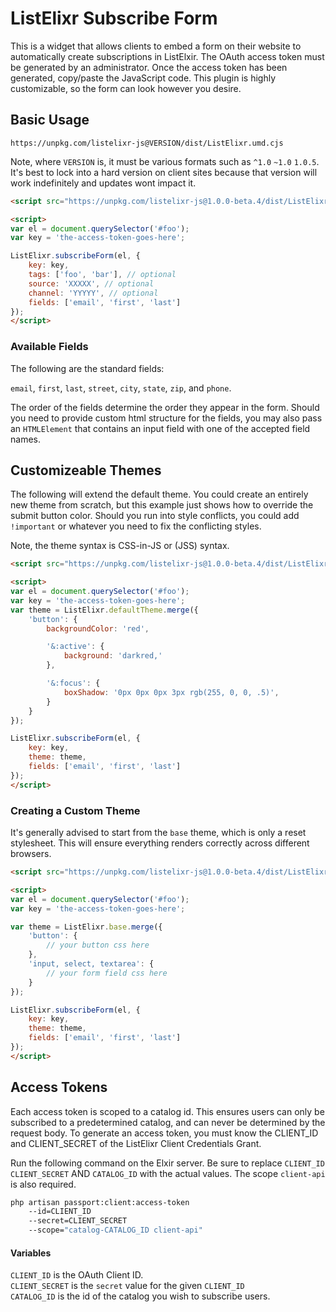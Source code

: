 # ListElixr Subscribe Form

This is a widget that allows clients to embed a form on their website to automatically create subscriptions in ListElxir. The OAuth access token must be generated by an administrator. Once the access token has been generated, copy/paste the JavaScript code. This plugin is highly customizable, so the form can look however you desire.

## Basic Usage

`https://unpkg.com/listelixr-js@VERSION/dist/ListElixr.umd.cjs`

Note, where `VERSION` is, it must be various formats such as `^1.0` `~1.0` `1.0.5`. It's best to lock into a hard version on client sites because that version will work indefinitely and updates wont impact it.

```html
<script src="https://unpkg.com/listelixr-js@1.0.0-beta.4/dist/ListElixr.umd.cjs"></script>

<script>
var el = document.querySelector('#foo');
var key = 'the-access-token-goes-here';

ListElixr.subscribeForm(el, {
    key: key,
    tags: ['foo', 'bar'], // optional
    source: 'XXXXX', // optional
    channel: 'YYYYY', // optional
    fields: ['email', 'first', 'last']
});
</script>

```

### Available Fields

The following are the standard fields:

`email`,  `first`, `last`, `street`, `city`, `state`, `zip`, and `phone`.

The order of the fields determine the order they appear in the form. Should you need to provide custom html structure for the fields, you may also pass an `HTMLElement` that contains an input field with one of the accepted field names.

## Customizeable Themes

The following will extend the default theme. You could create an entirely new theme from scratch, but this example just shows how to override the submit button color. Should you run into style conflicts, you could add `!important` or whatever you need to fix the conflicting styles.

Note, the theme syntax is CSS-in-JS or (JSS) syntax.

```html
<script src="https://unpkg.com/listelixr-js@1.0.0-beta.4/dist/ListElixr.umd.cjs"></script>

<script>
var el = document.querySelector('#foo');
var key = 'the-access-token-goes-here';
var theme = ListElixr.defaultTheme.merge({
    'button': {
        backgroundColor: 'red',

        '&:active': {
            background: 'darkred,'
        },

        '&:focus': {
            boxShadow: '0px 0px 0px 3px rgb(255, 0, 0, .5)',
        }
    }
});

ListElixr.subscribeForm(el, {
    key: key,
    theme: theme,
    fields: ['email', 'first', 'last']
});
</script>
```

### Creating a Custom Theme

It's generally advised to start from the `base` theme, which is only a reset stylesheet. This will ensure everything renders correctly across different browsers.

```html
<script src="https://unpkg.com/listelixr-js@1.0.0-beta.4/dist/ListElixr.umd.cjs"></script>

<script>
var el = document.querySelector('#foo');
var key = 'the-access-token-goes-here';

var theme = ListElixr.base.merge({
    'button': {
        // your button css here
    },
    'input, select, textarea': {
        // your form field css here
    }
});

ListElixr.subscribeForm(el, {
    key: key,
    theme: theme,
    fields: ['email', 'first', 'last']
});
</script>
```

## Access Tokens

Each access token is scoped to a catalog id. This ensures users can only be subscribed to a predetermined catalog, and can never be determined by the request body. To generate an access token, you must know the CLIENT_ID and CLIENT_SECRET of the ListElixr Client Credentials Grant.

Run the following command on the Elxir server. Be sure to replace `CLIENT_ID` `CLIENT_SECRET` AND `CATALOG_ID` with the actual values. The scope `client-api` is also required.

```bash
php artisan passport:client:access-token
    --id=CLIENT_ID
    --secret=CLIENT_SECRET
    --scope="catalog-CATALOG_ID client-api"
```

#### Variables

`CLIENT_ID` is the OAuth Client ID. \
`CLIENT_SECRET` is the `secret` value for the given `CLIENT_ID` \
`CATALOG_ID` is the id of the catalog you wish to subscribe users.
